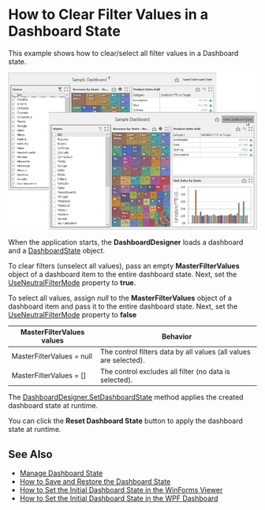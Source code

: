 # How to Clear Filter Values in a Dashboard State 

This example shows how to clear/select all filter values in a Dashboard state.

![](/image.png)

When the application starts, the **DashboardDesigner** loads a dashboard and a [DashboardState](https://docs.devexpress.com/Dashboard/DevExpress.DashboardCommon.DashboardState) object.

To clear filters (unselect all values), pass an empty **MasterFilterValues** object of a dashboard item to the entire dashboard state. Next, set the [UseNeutralFilterMode](https://docs.devexpress.com/Dashboard/DevExpress.DashboardWin.DashboardDesigner.UseNeutralFilterMode?p=netframework) property to **true**. 

To select all values, assign _null_ to the **MasterFilterValues** object of a dashboard item and pass it to the entire dashboard state. Next, set the [UseNeutralFilterMode](https://docs.devexpress.com/Dashboard/DevExpress.DashboardWin.DashboardDesigner.UseNeutralFilterMode?p=netframework) property to **false**

|MasterFilterValues values|Behavior|
|----|----|
| MasterFilterValues = null | The control filters data by all values (all values are selected). |
| MasterFilterValues = [] | The control excludes all filter (no data is selected). |

The [DashboardDesigner.SetDashboardState](https://docs.devexpress.com/Dashboard/DevExpress.DashboardWin.DashboardDesigner.SetDashboardState(DevExpress.DashboardCommon.DashboardState)?p=netframework) method applies the created dashboard state at runtime. 

You can click the **Reset Dashboard State** button to apply the dashboard state at runtime.

## See Also

- [Manage Dashboard State](https://docs.devexpress.com/Dashboard/400730)
- [How to Save and Restore the Dashboard State](https://github.com/DevExpress-Examples/winforms-dashboard-save-restore-dashboard-state)
- [How to Set the Initial Dashboard State in the WinForms Viewer](https://github.com/DevExpress-Examples/winforms-viewer-save-and-apply-dashboard-state)
- [How to Set the Initial Dashboard State in the WPF Dashboard](https://github.com/DevExpress-Examples/wpf-dashboard-how-to-set-initial-dashboard-state)
